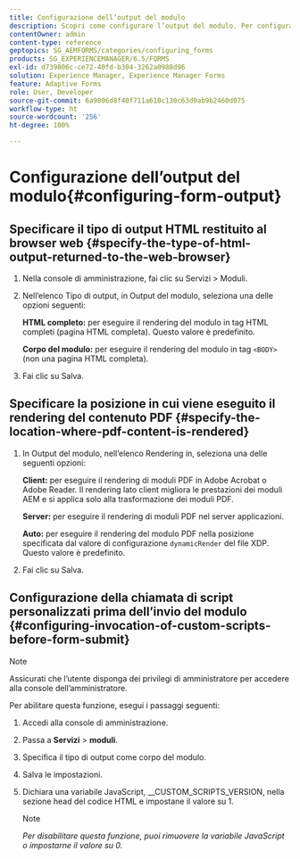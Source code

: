 ```yaml
---
title: Configurazione dell’output del modulo
description: Scopri come configurare l’output del modulo. Per configurare l’output del modulo e abilitare questa funzione, utilizza gli script personalizzati prima dell’invio del modulo.
contentOwner: admin
content-type: reference
geptopics: SG_AEMFORMS/categories/configuring_forms
products: SG_EXPERIENCEMANAGER/6.5/FORMS
exl-id: d739806c-ce72-40fd-b304-3262a0988d96
solution: Experience Manager, Experience Manager Forms
feature: Adaptive Forms
role: User, Developer
source-git-commit: 6a9806d8f40f711a610c130c63d9ab9b2460d075
workflow-type: ht
source-wordcount: '256'
ht-degree: 100%

---
```


# Configurazione dell’output del modulo{#configuring-form-output}

## Specificare il tipo di output HTML restituito al browser web {#specify-the-type-of-html-output-returned-to-the-web-browser}

1. Nella console di amministrazione, fai clic su Servizi > Moduli.
1. Nell’elenco Tipo di output, in Output del modulo, seleziona una delle opzioni seguenti:

   **HTML completo:** per eseguire il rendering del modulo in tag HTML completi (pagina HTML completa). Questo valore è predefinito.

   **Corpo del modulo:** per eseguire il rendering del modulo in tag `<BODY>` (non una pagina HTML completa).

1. Fai clic su Salva.

## Specificare la posizione in cui viene eseguito il rendering del contenuto PDF {#specify-the-location-where-pdf-content-is-rendered}

1. In Output del modulo, nell’elenco Rendering in, seleziona una delle seguenti opzioni:

   **Client:** per eseguire il rendering di moduli PDF in Adobe Acrobat o Adobe Reader. Il rendering lato client migliora le prestazioni dei moduli AEM e si applica solo alla trasformazione dei moduli PDF.

   **Server:** per eseguire il rendering di moduli PDF nel server applicazioni.

   **Auto:** per eseguire il rendering del modulo PDF nella posizione specificata dal valore di configurazione `dynamicRender` del file XDP. Questo valore è predefinito.

1. Fai clic su Salva.

## Configurazione della chiamata di script personalizzati prima dell’invio del modulo {#configuring-invocation-of-custom-scripts-before-form-submit}

>[!NOTE]
> 
> Assicurati che l’utente disponga dei privilegi di amministratore per accedere alla console dell’amministratore.

Per abilitare questa funzione, esegui i passaggi seguenti:

1. Accedi alla console di amministrazione.
1. Passa a **Servizi** > **moduli**.
1. Specifica il tipo di output come corpo del modulo.
1. Salva le impostazioni.
1. Dichiara una variabile JavaScript, __CUSTOM_SCRIPTS_VERSION, nella sezione head del codice HTML e impostane il valore su 1.

   >[!NOTE]
   >
   >*Per disabilitare questa funzione, puoi rimuovere la variabile JavaScript o impostarne il valore su 0.*
